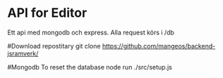 # API for Editor
Ett api med mongodb och express.
Alla request körs i /db

#Download repostitary
git clone https://github.com/mangeos/backend-jsramverk/

#Mongodb
To reset the database node run ./src/setup.js

